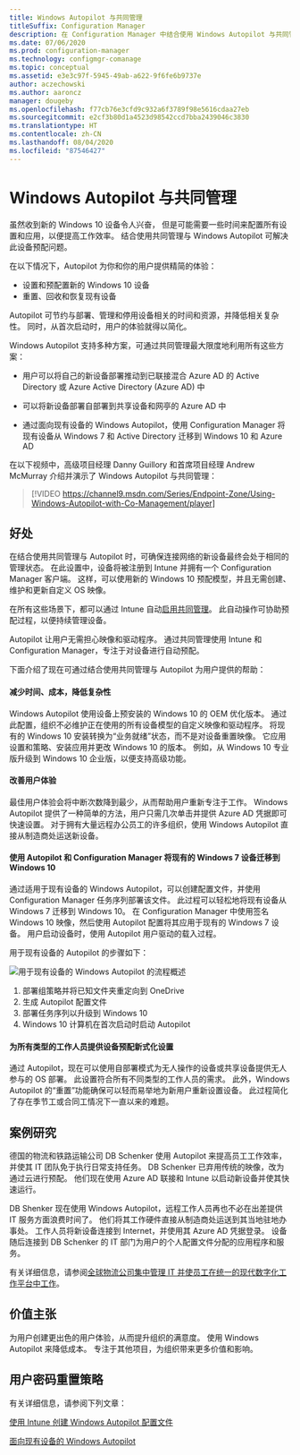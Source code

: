 ```yaml
---
title: Windows Autopilot 与共同管理
titleSuffix: Configuration Manager
description: 在 Configuration Manager 中结合使用 Windows Autopilot 与共同管理可简化新的 Windows 10 设备的设置过程。
ms.date: 07/06/2020
ms.prod: configuration-manager
ms.technology: configmgr-comanage
ms.topic: conceptual
ms.assetid: e3e3c97f-5945-49ab-a622-9f6fe6b9737e
author: aczechowski
ms.author: aaroncz
manager: dougeby
ms.openlocfilehash: f77cb76e3cfd9c932a6f3789f98e5616cdaa27eb
ms.sourcegitcommit: e2cf3b80d1a4523d98542ccd7bba2439046c3830
ms.translationtype: HT
ms.contentlocale: zh-CN
ms.lasthandoff: 08/04/2020
ms.locfileid: "87546427"
---
```

# <a name="windows-autopilot-with-co-management"></a>Windows Autopilot 与共同管理

虽然收到新的 Windows 10 设备令人兴奋， 但是可能需要一些时间来配置所有设置和应用，以便提高工作效率。 结合使用共同管理与 Windows Autopilot 可解决此设备预配问题。

在以下情况下，Autopilot 为你和你的用户提供精简的体验：
- 设置和预配置新的 Windows 10 设备  
- 重置、回收和恢复现有设备  

Autopilot 可节约与部署、管理和停用设备相关的时间和资源，并降低相关复杂性。 同时，从首次启动时，用户的体验就得以简化。

Windows Autopilot 支持多种方案，可通过共同管理最大限度地利用所有这些方案：

- 用户可以将自己的新设备部署推动到已联接混合 Azure AD 的 Active Directory 或 Azure Active Directory (Azure AD) 中  

- 可以将新设备部署自部署到共享设备和网亭的 Azure AD 中  

- 通过面向现有设备的 Windows Autopilot，使用 Configuration Manager 将现有设备从 Windows 7 和 Active Directory 迁移到 Windows 10 和 Azure AD  

在以下视频中，高级项目经理 Danny Guillory 和首席项目经理 Andrew McMurray 介绍并演示了 Windows Autopilot 与共同管理：

> [!VIDEO https://channel9.msdn.com/Series/Endpoint-Zone/Using-Windows-Autopilot-with-Co-Management/player]



## <a name="benefits"></a>好处

在结合使用共同管理与 Autopilot 时，可确保连接网络的新设备最终会处于相同的管理状态。 在此设置中，设备将被注册到 Intune 并拥有一个 Configuration Manager 客户端。  这样，可以使用新的 Windows 10 预配模型，并且无需创建、维护和更新自定义 OS 映像。 

在所有这些场景下，都可以通过 Intune 自动[启用共同管理](how-to-prepare-Win10.md)。 此自动操作可协助预配过程，以便持续管理设备。

Autopilot 让用户无需担心映像和驱动程序。 通过共同管理使用 Intune 和 Configuration Manager，专注于对设备进行自动预配。


下面介绍了现在可通过结合使用共同管理与 Autopilot 为用户提供的帮助：

#### <a name="reduce-time-costs-and-complexity"></a>减少时间、成本，降低复杂性
Windows Autopilot 使用设备上预安装的 Windows 10 的 OEM 优化版本。 通过此配置，组织不必维护正在使用的所有设备模型的自定义映像和驱动程序。 将现有的 Windows 10 安装转换为“业务就绪”状态，而不是对设备重置映像。 它应用设置和策略、安装应用并更改 Windows 10 的版本。 例如，从 Windows 10 专业版升级到 Windows 10 企业版，以便支持高级功能。

#### <a name="improve-the-user-experience"></a>改善用户体验
最佳用户体验会将中断次数降到最少，从而帮助用户重新专注于工作。 Windows Autopilot 提供了一种简单的方法，用户只需几次单击并提供 Azure AD 凭据即可快速设置。 对于拥有大量远程办公员工的许多组织，使用 Windows Autopilot 直接从制造商处运送新设备。

#### <a name="use-autopilot-and-configuration-manager-to-migrate-existing-windows-7-devices-to-windows-10"></a>使用 Autopilot 和 Configuration Manager 将现有的 Windows 7 设备迁移到 Windows 10
通过适用于现有设备的 Windows Autopilot，可以创建配置文件，并使用 Configuration Manager 任务序列部署该文件。 此过程可以轻松地将现有设备从 Windows 7 迁移到 Windows 10。 在 Configuration Manager 中使用签名 Windows 10 映像，然后使用 Autopilot 配置将其应用于现有的 Windows 7 设备。 用户启动设备时，使用 Autopilot 用户驱动的载入过程。

用于现有设备的 Autopilot 的步骤如下：

![用于现有设备的 Windows Autopilot 的流程概述](media/autopilot-for-existing-devices.png)

1. 部署组策略并将已知文件夹重定向到 OneDrive
2. 生成 Autopilot 配置文件
3. 部署任务序列以升级到 Windows 10
4. Windows 10 计算机在首次启动时启动 Autopilot

#### <a name="modernizing-device-provisioning-for-all-types-of-workers"></a>为所有类型的工作人员提供设备预配新式化设置
通过 Autopilot，现在可以使用自部署模式为无人操作的设备或共享设备提供无人参与的 OS 部署。 此设置符合所有不同类型的工作人员的需求。 此外，Windows Autopilot 的“重置”功能确保可以轻而易举地为新用户重新设置设备。 此过程简化了存在季节工或合同工情况下一直以来的难题。 



## <a name="case-study"></a>案例研究

德国的物流和铁路运输公司 DB Schenker 使用 Autopilot 来提高员工工作效率，并使其 IT 团队免于执行日常支持任务。 DB Schenker 已弃用传统的映像，改为通过云进行预配。 他们现在使用 Azure AD 联接和 Intune 以启动新设备并使其快速运行。 

DB Shenker 现在使用 Windows Autopilot，远程工作人员再也不必在出差提供 IT 服务方面浪费时间了。 他们将其工作硬件直接从制造商处运送到其当地驻地办事处。 工作人员将新设备连接到 Internet，并使用其 Azure AD 凭据登录。 设备随后连接到 DB Schenker 的 IT 部门为用户的个人配置文件分配的应用程序和服务。

有关详细信息，请参阅[全球物流公司集中管理 IT 并使员工在统一的现代数字化工作平台中工作](https://customers.microsoft.com/story/db-schenker-travel-transportation-windows-10)。



## <a name="value-proposition"></a>价值主张

为用户创建更出色的用户体验，从而提升组织的满意度。 使用 Windows Autopilot 来降低成本。 专注于其他项目，为组织带来更多价值和影响。



## <a name="configure"></a>用户密码重置策略

有关详细信息，请参阅下列文章：

[使用 Intune 创建 Windows Autopilot 配置文件](https://docs.microsoft.com/intune/enrollment-autopilot)

[面向现有设备的 Windows Autopilot](../../autopilot/existing-devices.md)

